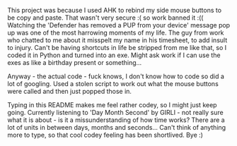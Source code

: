 This project was because I used AHK to rebind my side mouse buttons to be copy and paste.
That wasn't very secure :( so work banned it :((
Watching the 'Defender has removed a PUP from your device' message pop up was one of the most harrowing moments of my life.
The guy from work who chatted to me about it misspelt my name in his timesheet, to add insult to injury.
Can't be having shortcuts in life be stripped from me like that, so I coded it in Python and turned into an exe.
Might ask work if I can use the exes as like a birthday present or something...

Anyway - the actual code - fuck knows, I don't know how to code so did a lot of googling.
Used a stolen script to work out what the mouse buttons were called and then just popped those in.

Typing in this README makes me feel rather codey, so I might just keep going.
Currently listening to 'Day Month Second' by GIRLI - not really sure what it is about - is it a missunderstanding of how time works? There are a lot of units in between days, months and seconds...
Can't think of anything more to type, so that cool codey feeling has been shortlived.
Bye :)
